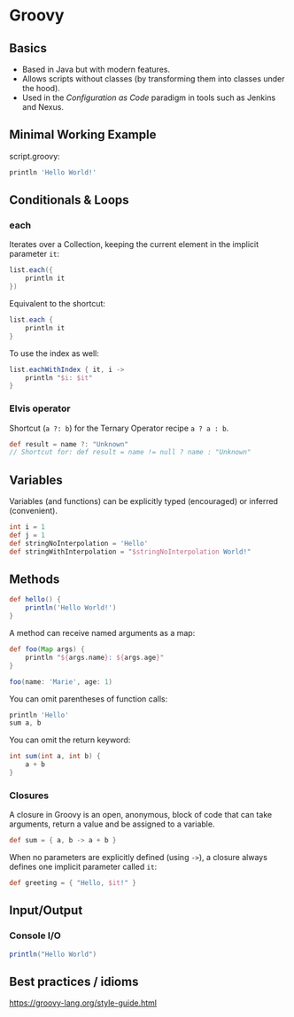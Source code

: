 # Groovy

## Basics

- Based in Java but with modern features.
- Allows scripts without classes (by transforming them into classes under the hood).
- Used in the *Configuration as Code* paradigm in tools such as Jenkins and Nexus.

## Minimal Working Example

script.groovy:
```groovy
println 'Hello World!'
```

## Conditionals & Loops

### each

Iterates over a Collection, keeping the current element in the implicit parameter `it`:

```groovy
list.each({
    println it
})
```

Equivalent to the shortcut:

```groovy
list.each {
    println it
}
```

To use the index as well:

```groovy
list.eachWithIndex { it, i ->
    println "$i: $it"
}
```

### Elvis operator

Shortcut (`a ?: b`) for the Ternary Operator recipe `a ? a : b`.

```groovy
def result = name ?: "Unknown"
// Shortcut for: def result = name != null ? name : "Unknown"
```

## Variables

Variables (and functions) can be explicitly typed (encouraged) or inferred (convenient).

```groovy
int i = 1
def j = 1
def stringNoInterpolation = 'Hello'
def stringWithInterpolation = "$stringNoInterpolation World!"
```

## Methods

```groovy
def hello() {
    println('Hello World!')
}
```

A method can receive named arguments as a map:

```groovy
def foo(Map args) {
    println "${args.name}: ${args.age}"
}

foo(name: 'Marie', age: 1)
```

You can omit parentheses of function calls:
```groovy
println 'Hello'
sum a, b
```

You can omit the return keyword:

```groovy
int sum(int a, int b) {
    a + b
}
```

### Closures

A closure in Groovy is an open, anonymous, block of code that can take arguments, return a value and be assigned to a variable.

```groovy
def sum = { a, b -> a + b }
```

When no parameters are explicitly defined (using `->`), a closure always defines one implicit parameter called `it`:

```groovy
def greeting = { "Hello, $it!" }
```


## Input/Output

### Console I/O

```groovy
println("Hello World")
```

## Best practices / idioms

https://groovy-lang.org/style-guide.html
